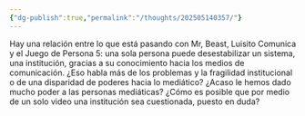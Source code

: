 ```yaml
---
{"dg-publish":true,"permalink":"/thoughts/202505140357/"}
---
```



Hay una relación entre lo que está pasando con Mr, Beast, Luisito Comunica y el Juego de Persona 5: una sola persona puede desestabilizar un sistema, una institución, gracias a su conocimiento hacia los medios de comunicación. ¿Eso habla más de los problemas y la fragilidad institucional o de una disparidad de poderes hacia lo mediático? ¿Acaso le hemos dado mucho poder a las personas mediáticas? ¿Cómo es posible que por medio de un solo video una institución sea cuestionada, puesto en duda?

